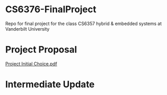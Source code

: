 # CS6376-FinalProject
Repo for final project for the class CS6357 hybrid &amp; embedded systems at Vanderbilt University

# Project Proposal
[Project Initial Choice.pdf](https://github.com/JaneWu423/CS6376-FinalProject/files/13272777/Project.Initial.Choice.pdf)

# Intermediate Update
